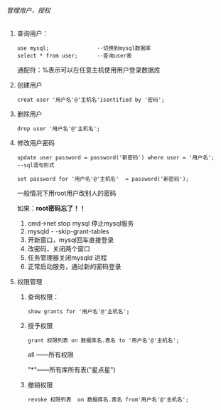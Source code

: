 ###### 管理用户，授权

1. 查询用户：

   ```mysql
   use mysql;				--切换到mysql数据库
   select * from user;		--查询user表
   ```

   通配符：%表示可以在任意主机使用用户登录数据库

2. 创建用户

   ```mysql
   creat user '用户名'@'主机名'isentified by '密码';
   ```

3. 删除用户

   ```mysql
   drop user '用户名'@'主机名';
   ```

4. 修改用户密码

   ```mysql
   update user password = password('新密码') where user = '用户名';		--sql语句形式
   ```

   ```mysql
   set password for '用户名'@'主机名'  = password('新密码');
   ```

   一般情况下用root用户改别人的密码

   如果：**root密码忘了！！**

   1. cmd->net stop mysql 停止mysql服务
   2. mysqld - -skip-grant-tables
   3. 开新窗口，mysql回车直接登录
   4. 改密码，关闭两个窗口
   5. 任务管理器关闭mysqld 进程
   6. 正常启动服务，通过新的密码登录

5. 权限管理

   1. 查询权限：

      ```mysql
      show grants for '用户名'@'主机名';
      ```

   2. 授予权限

      ```mysql
      grant 权限列表 on 数据库名.表名 to '用户名'@'主机名';
      ```

      all  ——所有权限

      "*"——所有库所有表("星点星")

   3. 撤销权限

      ```mysql
      revoke 权限列表  on 数据库名.表名 from'用户名'@'主机名';
      ```

      

